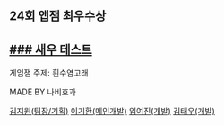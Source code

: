 ## 24회 앱잼 최우수상
[### 새우 테스트](https://drive.google.com/file/d/1hdbg8M9qLed5-zqKN5IOU2tZUc8u0sY1/view)
------------------

게임잼 주제: 흰수염고래


MADE BY 나비효과

[김지원(팀장/기획)](https://github.com/jscom-common) [이기환(메인개발)](https://github.com/LeeKiHwan) [임여진(개발)](https://github.com/ye0jin) [김태우(개발)](https://github.com/taeng0720)
